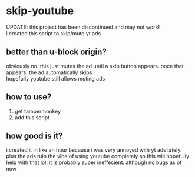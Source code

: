 # skip-youtube
UPDATE: this project has been discontinued and may not work!\
i created this script to skip/mute yt ads
## better than u-block origin?
obviously no. this just mutes the ad until a skip button appears. once that appears, the ad automatically skips\
hopefully youtube still allows muting ads 

## how to use?
1. get tampermonkey
2. add this script

## how good is it?
i created it in like an hour because i was very annoyed with yt ads lately. plus the ads ruin the vibe of using youtube completely so this will hopefully help with that lol. it is probably super ineffecient. although no bugs as of now
